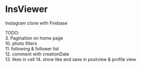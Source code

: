 # InsViewer
Instagram clone with Firebase

TODO:  
3. Pagination on home page  
10. photo filters  
11. following & follower list  
12. comment with creationDate  
13. likes in cell
14. show like and save in postview & profile view  
